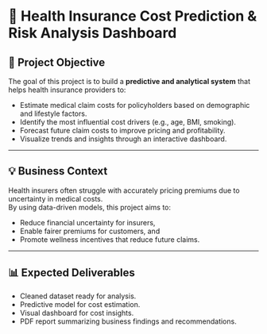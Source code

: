 # 🏥 Health Insurance Cost Prediction & Risk Analysis Dashboard

## 🎯 Project Objective

The goal of this project is to build a **predictive and analytical system** that helps health insurance providers to:

- Estimate medical claim costs for policyholders based on demographic and lifestyle factors.  
- Identify the most influential cost drivers (e.g., age, BMI, smoking).  
- Forecast future claim costs to improve pricing and profitability.  
- Visualize trends and insights through an interactive dashboard.

---

## 💡 Business Context

Health insurers often struggle with accurately pricing premiums due to uncertainty in medical costs.  
By using data-driven models, this project aims to:
- Reduce financial uncertainty for insurers,  
- Enable fairer premiums for customers, and  
- Promote wellness incentives that reduce future claims.

---

## 📊 Expected Deliverables
- Cleaned dataset ready for analysis.  
- Predictive model for cost estimation.  
- Visual dashboard for cost insights.  
- PDF report summarizing business findings and recommendations.

